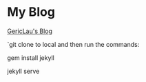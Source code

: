 # My Blog

[GericLau's Blog](http://gericlau.github.com)

`git clone to local and then run the commands:

gem install jekyll

jekyll serve

